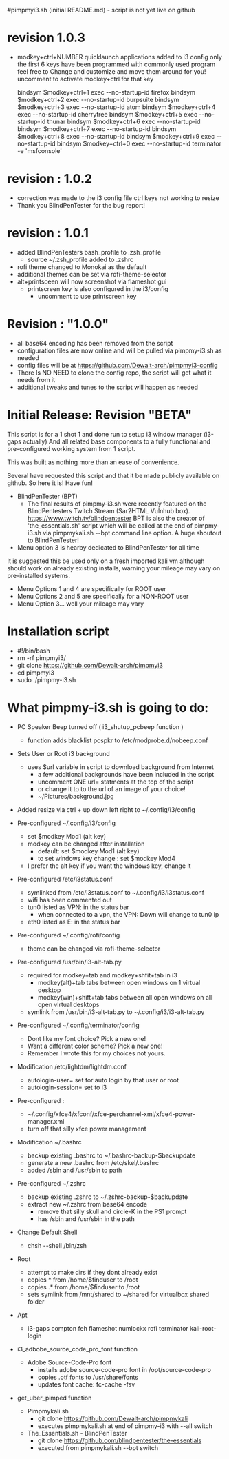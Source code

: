#pimpmyi3.sh (initial README.md) - script is not yet live on github

# revision 1.0.3
  - modkey+ctrl+NUMBER quicklaunch applications added to i3 config
    only the first 6 keys have been programmed with commonly used program
    feel free to Change and customize and move them around for you!
    uncomment to activate modkey+ctrl for that key

    bindsym $modkey+ctrl+1 exec --no-startup-id firefox
    bindsym $modkey+ctrl+2 exec --no-startup-id burpsuite
    bindsym $modkey+ctrl+3 exec --no-startup-id atom
    bindsym $modkey+ctrl+4 exec --no-startup-id cherrytree
    bindsym $modkey+ctrl+5 exec --no-startup-id thunar
    bindsym $modkey+ctrl+6 exec --no-startup-id
    bindsym $modkey+ctrl+7 exec --no-startup-id
    bindsym $modkey+ctrl+8 exec --no-startup-id
    bindsym $modkey+ctrl+9 exec --no-startup-id
    bindsym $modkey+ctrl+0 exec --no-startup-id terminator -e 'msfconsole'

# revision : 1.0.2
  - correction was made to the i3 config file ctrl keys not working to resize
  - Thank you BlindPenTester for the bug report!

# revision : 1.0.1
  - added BlindPenTesters bash_profile to .zsh_profile   
    - source ~/.zsh_profile added to .zshrc
  - rofi theme changed to Monokai as the default
  - additional themes can be set via rofi-theme-selector
  - alt+printsceen will now screenshot via flameshot gui  
    - printscreen key is also configured in the i3/config
      - uncomment to use printscreen key

# Revision : "1.0.0"
  - all base64 encoding has been removed from the script
  - configuration files are now online and will be pulled via pimpmy-i3.sh as needed
  - config files will be at https://github.com/Dewalt-arch/pimpmyi3-config
  - There Is NO NEED to clone the config repo, the script will get what it needs from it
  - additional tweaks and tunes to the script will happen as needed

# Initial Release: Revision "BETA"

  This script is for a 1 shot 1 and done run to setup i3 window manager
  (i3-gaps actually) And all related base components to a fully functional
  and pre-configured working system from 1 script.

  This was built as nothing more than an ease of convenience.

  Several have requested this script and that it be made publicly available on github. So here it is! Have fun!

  - BlindPenTester (BPT)
    -  The final results of pimpmy-i3.sh were recently featured on the BlindPentesters Twitch Stream (Sar2HTML Vulnhub box).
  https://www.twitch.tv/blindpentester BPT is also the creator of 'the_essentials.sh' script which will be called at the
  end of pimpmy-i3.sh via pimpmykali.sh --bpt command line option. A huge shoutout to BlindPenTester!
  - Menu option 3 is hearby dedicated to BlindPenTester for all time

  It is suggested this be used only on a fresh imported kali vm
  although should work on already existing installs, warning your mileage
  may vary on pre-installed systems.

  - Menu Options 1 and 4 are specifically for ROOT user
  - Menu Options 2 and 5 are specifically for a NON-ROOT user
  - Menu Option 3... well your mileage may vary

# Installation script
  - #!/bin/bash
  - rm -rf pimpmyi3/
  - git clone https://github.com/Dewalt-arch/pimpmyi3
  - cd pimpmyi3
  - sudo ./pimpmy-i3.sh   

# What pimpmy-i3.sh is going to do:

- PC Speaker Beep turned off ( i3_shutup_pcbeep function )
  - function adds blacklist pcspkr to /etc/modprobe.d/nobeep.conf

- Sets User or Root i3 background
  - uses $url variable in script to download background from Internet
    - a few additional backgrounds have been included in the script
    - uncomment ONE url=  statments at the top of the script
    - or change it to to the url of an image of your choice!
    - ~/Pictures/background.jpg

- Added resize via ctrl + up down left right to ~/.config/i3/config

- Pre-configured ~/.config/i3/config
  - set $modkey Mod1    (alt key)
  - modkey can be changed after installation
    - default: set $modkey Mod1 (alt key)
    - to set windows key change : set $modkey Mod4     
  - I prefer the alt key if you want the windows key, change it

- Pre-configured /etc/i3status.conf
  - symlinked from /etc/i3status.conf to ~/.config/i3/i3status.conf
  - wifi has been commented out
  - tun0 listed as VPN: in the status bar
    - when connected to a vpn, the VPN: Down will change to tun0 ip
  - eth0 listed as E: in the status bar

- Pre-configured ~/.config/rofi/config
  - theme can be changed via rofi-theme-selector

- Pre-configured /usr/bin/i3-alt-tab.py
  - required for modkey+tab and modkey+shfit+tab in i3
    - modkey(alt)+tab tabs between open windows on 1 virtual desktop
    - modkey(win)+shift+tab tabs between all open windows on all open virtual desktops
  - symlink from /usr/bin/i3-alt-tab.py to ~/.config/i3/i3-alt-tab.py

- Pre-configured ~/.config/terminator/config
  - Dont like my font choice? Pick a new one!
  - Want a different color scheme? Pick a new one!
  - Remember I wrote this for my choices not yours.

- Modification /etc/lightdm/lightdm.conf
  - autologin-user=     set for auto login by that user or root
  - autologin-session=  set to i3

- Pre-configured :
  - ~/.config/xfce4/xfconf/xfce-perchannel-xml/xfce4-power-manager.xml
  - turn off that silly xfce power management

- Modification ~/.bashrc
  - backup existing .bashrc to ~/.bashrc-backup-$backupdate
  - generate a new .bashrc from /etc/skel/.bashrc
  - added /sbin and /usr/sbin to path

- Pre-configured ~/.zshrc
  - backup existing .zshrc to ~/.zshrc-backup-$backupdate
  - extract new ~/.zshrc from base64 encode
    - remove that silly skull and circle-K in the PS1 prompt
    - has /sbin and /usr/sbin in the path

- Change Default Shell
  - chsh --shell /bin/zsh

- Root
  - attempt to make dirs if they dont already exist
  - copies  * from /home/$finduser to /root
  - copies .* from /home/$finduser to /root
  - sets symlink from /mnt/shared to ~/shared for virtualbox shared folder

- Apt
  - i3-gaps compton feh flameshot numlockx rofi terminator kali-root-login

- i3_adbobe_source_code_pro_font function
  - Adobe Source-Code-Pro font
    - installs adobe source-code-pro font in /opt/source-code-pro
    - copies .otf fonts to /usr/share/fonts
    - updates font cache:  fc-cache -fsv

- get_uber_pimped function     
  - Pimpmykali.sh
    - git clone https://github.com/Dewalt-arch/pimpmykali
    - executes pimpmykali.sh at end of pimpmy-i3 with --all switch
  - The_Essentials.sh - BlindPenTester
    - git clone https://github.com/blindpentester/the-essentials
    - executed from pimpmykali.sh --bpt  switch
